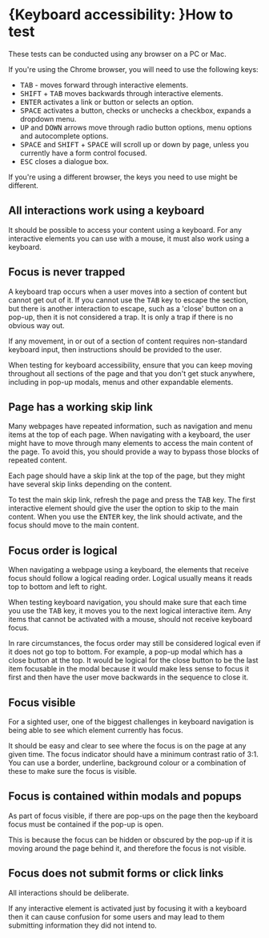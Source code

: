 # {Keyboard accessibility: }How to test

These tests can be conducted using any browser on a PC or Mac.

If you're using the Chrome browser, you will need to use the following keys:
- <kbd>TAB</kbd> - moves forward through interactive elements.
- <kbd>SHIFT</kbd> + <kbd>TAB</kbd> moves backwards through interactive elements.
- <kbd>ENTER</kbd> activates a link or button or selects an option.
- <kbd>SPACE</kbd> activates a button, checks or unchecks a checkbox, expands a dropdown menu.
- <kbd>UP</kbd> and <kbd>DOWN</kbd> arrows move through radio button options, menu options and autocomplete options.
- <kbd>SPACE</kbd> and <kbd>SHIFT</kbd> + <kbd>SPACE</kbd> will scroll up or down by page, unless you currently have a form control focused.
- <kbd>ESC</kbd> closes a dialogue box.

If you're using a different browser, the keys you need to use might be different.

## All interactions work using a keyboard
It should be possible to access your content using a keyboard. For any interactive elements you can use with a mouse, it must also work using a keyboard.

## Focus is never trapped
A keyboard trap occurs when a user moves into a section of content but cannot get out of it. If you cannot use the <kbd>TAB</kbd> key to escape the section, but there is another interaction to escape, such as a 'close' button on a pop-up, then it is not considered a trap. It is only a trap if there is no obvious way out.

If any movement, in or out of a section of content requires non-standard keyboard input, then instructions should be provided to the user.

When testing for keyboard accessibility, ensure that you can keep moving throughout all sections of the page and that you don't get stuck anywhere, including in pop-up modals, menus and other expandable elements.

## Page has a working skip link
Many webpages have repeated information, such as navigation and menu items at the top of each page. When navigating with a keyboard, the user might have to move through many elements to access the main content of the page. To avoid this, you should provide a way to bypass those blocks of repeated content.

Each page should have a skip link at the top of the page, but they might have several skip links depending on the content.

To test the main skip link, refresh the page and press the <kbd>TAB</kbd> key. The first interactive element should give the user the option to skip to the main content. When you use the <kbd>ENTER</kbd> key, the link should activate, and the focus should move to the main content.

## Focus order is logical
When navigating a webpage using a keyboard, the elements that receive focus should follow a logical reading order. Logical usually means it reads top to bottom and left to right.

When testing keyboard navigation, you should make sure that each time you use the <kbd>TAB</kbd> key, it moves you to the next logical interactive item. Any items that cannot be activated with a mouse, should not receive keyboard focus.

In rare circumstances, the focus order may still be considered logical even if it does not go top to bottom. For example, a pop-up modal which has a close button at the top. It would be logical for the close button to be the last item focusable in the modal because it would make less sense to focus it first and then have the user move backwards in the sequence to close it.

## Focus visible
For a sighted user, one of the biggest challenges in keyboard navigation is being able to see which element currently has focus. 

It should be easy and clear to see where the focus is on the page at any given time. The focus indicator should have a minimum contrast ratio of 3:1. You can use a border, underline, background colour or a combination of these to make sure the focus is visible.

## Focus is contained within modals and popups
As part of focus visible, if there are pop-ups on the page then the keyboard focus must be contained if the pop-up is open.

This is because the focus can be hidden or obscured by the pop-up if it is moving around the page behind it, and therefore the focus is not visible.

## Focus does not submit forms or click links
All interactions should be deliberate. 

If any interactive element is activated just by focusing it with a keyboard then it can cause confusion for some users and may lead to them submitting information they did not intend to.
